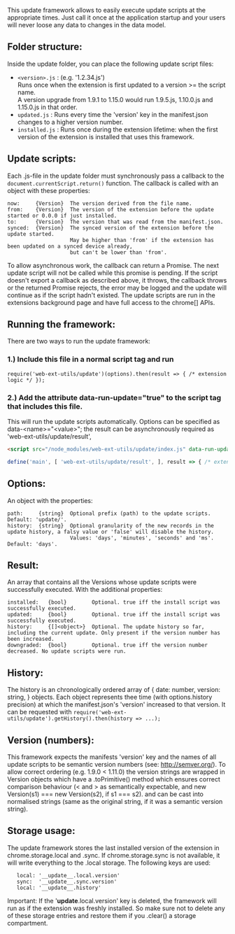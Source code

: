This update framework allows to easily execute update scripts at the appropriate times.
Just call it once at the application startup and your users will never loose any data to changes in the data model.

## Folder structure:
Inside the update folder, you can place the following update script files:
+ `<version>.js`  : (e.g. '1.2.34.js')
                <br>Runs once when the extension is first updated to a version >= the script name.
                <br>A version upgrade from 1.9.1 to 1.15.0 would run 1.9.5.js, 1.10.0.js and 1.15.0.js in that order.
+ `updated.js`    : Runs every time the 'version' key in the manifest.json changes to a higher version number.
+ `installed.js`  : Runs once during the extension lifetime: when the first version of the extension is installed that uses this framework.

## Update scripts:
Each .js-file in the update folder must synchronously pass a callback to the ``document.currentScript.return()`` function.
The callback is called with an object with these properties:
```
now:     {Version}  The version derived from the file name.
from:    {Version}  The version of the extension before the update started or 0.0.0 if just installed.
to:      {Version}  The version that was read from the manifest.json.
synced:  {Version}  The synced version of the extension before the update started.
                    May be higher than 'from' if the extension has been updated on a synced device already,
                    but can't be lower than 'from'.
```
To allow asynchronous work, the callback can return a Promise. The next update script will not be called while this promise is pending.
If the script doesn't export a callback as described above, it throws, the callback throws or the returned Promise rejects,
the error may be logged and the update will continue as if the script hadn't existed.
The update scripts are run in the extensions background page and have full access to the chrome[] APIs.

## Running the framework:
There are two ways to run the update framework:
### 1.) Include this file in a normal script tag and run
```JS
require('web-ext-utils/update')(options).then(result => { /* extension logic */ });
```
### 2.) Add the attribute data-run-update="true" to the script tag that includes this file.
This will run the update scripts automatically.
Options can be specified as data-&lt;name>="&lt;value>"; the result can be asynchronously required as 'web-ext-utils/update/result',
```HTML
<script src="/node_modules/web-ext-utils/update/index.js" data-run-update="true" data-history="false"></script>
```
```JavaScript
define('main', [ 'web-ext-utils/update/result', ], result => { /* extension logic */ })
```

## Options:
An object with the properties:
```
path:     {string}  Optional prefix (path) to the update scripts. Default: 'update/'.
history:  {string}  Optional granularity of the new records in the update history, a falsy value or 'false' will disable the history.
                    Values: 'days', 'minutes', 'seconds' and 'ms'. Default: 'days'.
```

## Result:
An array that contains all the Versions whose update scripts were successfully executed. With the additional properties:
```
installed:   {bool}        Optional. true iff the install script was successfully executed.
updated:     {bool}        Optional. true iff the install script was successfully executed.
history:     {[]<object>}  Optional. The update history so far, including the current update. Only present if the version number has been increased.
downgraded:  {bool}        Optional. true iff the version number decreased. No update scripts were run.
```

## History:
The history is an chronologically ordered array of { date: number, version: string, } objects.
Each object represents thee time (with options.history precision) at which the manifest.json's 'version' increased to that version.
It can be requested with ``require('web-ext-utils/update').getHistory().then(history => ...);``

## Version (numbers):
This framework expects the manifests 'version' key and the names of all update scripts to be semantic version numbers (see: http://semver.org/).
To allow correct ordering (e.g. 1.9.0 < 1.11.0) the version strings are wrapped in Version objects
which have a .toPrimitive() method which ensures correct comparison behaviour
(< and > as semantically expectable, and new Version(s1) === new Version(s2), if s1 === s2).
and can be  cast into normalised strings (same as the original string, if it was a semantic version string).

## Storage usage:
The update framework stores the last installed version of the extension in chrome.storage.local and .sync.
If chrome.storage.sync is not available, it will write everything to the .local storage.
The following keys are used:
```
   local: '__update__.local.version'
   sync:  '__update__.sync.version'
   local: '__update__.history'
```
Important: If the '__update__.local.version' key is deleted, the framework will run as if the extension was freshly installed.
           So make sure not to delete any of these storage entries and restore them if you .clear() a storage compartment.

